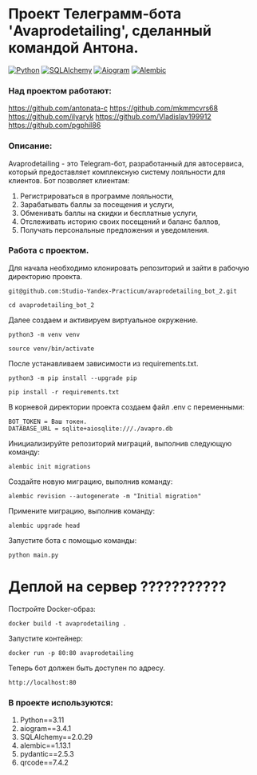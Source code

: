 # Проект Телеграмм-бота 'Avaprodetailing', сделанный командой Антона.

[![Python](https://img.shields.io/badge/Python-3.10-blue.svg)](https://www.python.org/)
[![SQLAlchemy](https://img.shields.io/badge/SQLAlchemy-1.4-blue.svg)](https://www.sqlalchemy.org/)
[![Aiogram](https://img.shields.io/badge/Aiogram-2.17-blue.svg)](https://aiogram.readthedocs.io/en/latest/)
[![Alembic](https://img.shields.io/badge/Alembic-1.8-blue.svg)](https://alembic.sqlalchemy.org/)

### Над проектом работают:
https://github.com/antonata-c
https://github.com/mkmmcvrs68
https://github.com/ilyaryk
https://github.com/Vladislav199912
https://github.com/pgphil86

### Описание:
Avaprodetailing - это Telegram-бот, разработанный для автосервиса, который предоставляет комплексную систему лояльности для клиентов. Бот позволяет клиентам:
1. Регистрироваться в программе лояльности,
1. Зарабатывать баллы за посещения и услуги,
1. Обменивать баллы на скидки и бесплатные услуги,
1. Отслеживать историю своих посещений и баланс баллов,
1. Получать персональные предложения и уведомления.

### Работа с проектом.
Для начала необходимо клонировать репозиторий и зайти в рабочую директорию проекта.
```
git@github.com:Studio-Yandex-Practicum/avaprodetailing_bot_2.git
```
```
cd avaprodetailing_bot_2
```
Далее создаем и активируем виртуальное окружение.
```
python3 -m venv venv
```
```
source venv/bin/activate
```
После устанавливаем зависимости из requirements.txt.
```
python3 -m pip install --upgrade pip
```
```
pip install -r requirements.txt
```
В корневой директории проекта создаем файл .env с переменными:
```
BOT_TOKEN = Ваш токен.
DATABASE_URL = sqlite+aiosqlite:///./avapro.db
```
Инициализируйте репозиторий миграций, выполнив следующую команду:
```
alembic init migrations
```
Создайте новую миграцию, выполнив команду:
```
alembic revision --autogenerate -m "Initial migration"
```
Примените миграцию, выполнив команду:
```
alembic upgrade head
```
Запустите бота с помощью команды:
```
python main.py
```

# Деплой на сервер ???????????
Постройте Docker-образ:
```
docker build -t avaprodetailing .
```
Запустите контейнер:
```
docker run -p 80:80 avaprodetailing
```
Теперь бот должен быть доступен по адресу.
```
http://localhost:80
```

### В проекте используются:
1. Python==3.11
1. aiogram==3.4.1
1. SQLAlchemy==2.0.29
1. alembic==1.13.1
1. pydantic==2.5.3
1. qrcode==7.4.2
